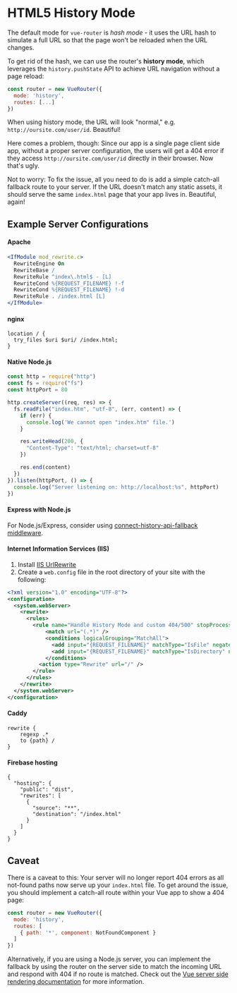 # HTML5 History Mode

The default mode for `vue-router` is _hash mode_ - it uses the URL hash to simulate a full URL so that the page won't be reloaded when the URL changes.

To get rid of the hash, we can use the router's **history mode**, which leverages the `history.pushState` API to achieve URL navigation without a page reload:

``` js
const router = new VueRouter({
  mode: 'history',
  routes: [...]
})
```

When using history mode, the URL will look "normal," e.g. `http://oursite.com/user/id`. Beautiful!

Here comes a problem, though: Since our app is a single page client side app, without a proper server configuration, the users will get a 404 error if they access `http://oursite.com/user/id` directly in their browser. Now that's ugly.

Not to worry: To fix the issue, all you need to do is add a simple catch-all fallback route to your server. If the URL doesn't match any static assets, it should serve the same `index.html` page that your app lives in. Beautiful, again!

## Example Server Configurations

#### Apache

```apache
<IfModule mod_rewrite.c>
  RewriteEngine On
  RewriteBase /
  RewriteRule ^index\.html$ - [L]
  RewriteCond %{REQUEST_FILENAME} !-f
  RewriteCond %{REQUEST_FILENAME} !-d
  RewriteRule . /index.html [L]
</IfModule>
```

#### nginx

```nginx
location / {
  try_files $uri $uri/ /index.html;
}
```

#### Native Node.js

```js
const http = require("http")
const fs = require("fs")
const httpPort = 80

http.createServer((req, res) => {
  fs.readFile("index.htm", "utf-8", (err, content) => {
    if (err) {
      console.log('We cannot open "index.htm" file.')
    }

    res.writeHead(200, {
      "Content-Type": "text/html; charset=utf-8"
    })

    res.end(content)
  })
}).listen(httpPort, () => {
  console.log("Server listening on: http://localhost:%s", httpPort)
})
```

#### Express with Node.js

For Node.js/Express, consider using [connect-history-api-fallback middleware](https://github.com/bripkens/connect-history-api-fallback).

#### Internet Information Services (IIS)

1. Install [IIS UrlRewrite](https://www.iis.net/downloads/microsoft/url-rewrite)
2. Create a `web.config` file in the root directory of your site with the following:

```xml
<?xml version="1.0" encoding="UTF-8"?>
<configuration>
  <system.webServer>
    <rewrite>
      <rules>
        <rule name="Handle History Mode and custom 404/500" stopProcessing="true">
            <match url="(.*)" />
            <conditions logicalGrouping="MatchAll">
              <add input="{REQUEST_FILENAME}" matchType="IsFile" negate="true" />
              <add input="{REQUEST_FILENAME}" matchType="IsDirectory" negate="true" />
            </conditions>
          <action type="Rewrite" url="/" />
        </rule>
      </rules>
    </rewrite>
  </system.webServer>
</configuration>
```

#### Caddy

```
rewrite {
    regexp .*
    to {path} /
}
```

#### Firebase hosting

```
{
  "hosting": {
    "public": "dist",
    "rewrites": [
      {
        "source": "**",
        "destination": "/index.html"
      }
    ]
  }
}
```

## Caveat

There is a caveat to this: Your server will no longer report 404 errors as all not-found paths now serve up your `index.html` file. To get around the issue, you should implement a catch-all route within your Vue app to show a 404 page:

``` js
const router = new VueRouter({
  mode: 'history',
  routes: [
    { path: '*', component: NotFoundComponent }
  ]
})
```

Alternatively, if you are using a Node.js server, you can implement the fallback by using the router on the server side to match the incoming URL and respond with 404 if no route is matched. Check out the [Vue server side rendering documentation](https://ssr.vuejs.org/en/) for more information.
